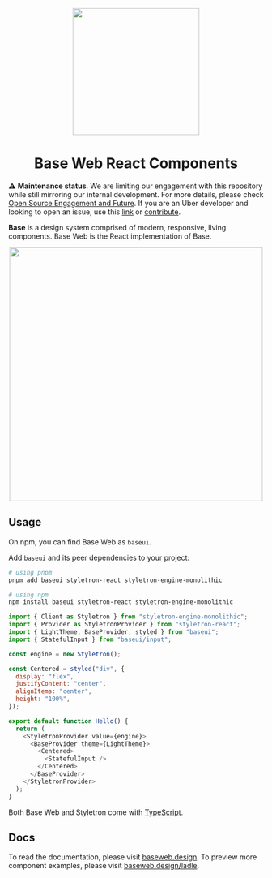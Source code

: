 <p align="center">
  <a href="https://baseweb.design">
    <img width="250px" src="https://res.cloudinary.com/dawr8pobn/image/upload/v1556920604/base-web.svg">
  </a>
</p>

<h1 align="center">Base Web React Components</h1>

⚠️ **Maintenance status**. We are limiting our engagement with this repository while still mirroring our internal development. For more details, please check [Open Source Engagement and Future](https://baseweb.design/blog/open-source-engagement/). If you are an Uber developer and looking to open an issue, use this [link](https://t.uber.com/ui-platform-bug-2) or [contribute](https://p.uber.com/base-code).

**Base** is a design system comprised of modern, responsive, living components. Base Web is the React implementation of Base.

<p align="center">
  <a href="https://baseweb.design">
    <img width="500px" src="https://i.imgur.com/UaRZdTq.png">
  </a>
</p>

## Usage

On npm, you can find Base Web as `baseui`.

Add `baseui` and its peer dependencies to your project:

```bash
# using pnpm
pnpm add baseui styletron-react styletron-engine-monolithic

# using npm
npm install baseui styletron-react styletron-engine-monolithic
```

```javascript
import { Client as Styletron } from "styletron-engine-monolithic";
import { Provider as StyletronProvider } from "styletron-react";
import { LightTheme, BaseProvider, styled } from "baseui";
import { StatefulInput } from "baseui/input";

const engine = new Styletron();

const Centered = styled("div", {
  display: "flex",
  justifyContent: "center",
  alignItems: "center",
  height: "100%",
});

export default function Hello() {
  return (
    <StyletronProvider value={engine}>
      <BaseProvider theme={LightTheme}>
        <Centered>
          <StatefulInput />
        </Centered>
      </BaseProvider>
    </StyletronProvider>
  );
}
```

Both Base Web and Styletron come with [TypeScript](https://www.typescriptlang.org/index.html).

## Docs

To read the documentation, please visit [baseweb.design](https://baseweb.design). To preview more component examples, please visit [baseweb.design/ladle](https://baseweb.design/ladle).
